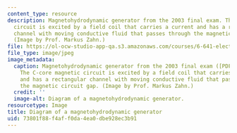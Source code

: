 ```yaml
---
content_type: resource
description: Magnetohydrodynamic generator from the 2003 final exam. The C-core magnetic
  circuit is excited by a field coil that carries a current and has a rectangular
  channel with moving conductive fluid that passes through the magnetic circuit gap.
  (Image by Prof. Markus Zahn.)
file: https://ol-ocw-studio-app-qa.s3.amazonaws.com/courses/6-641-electromagnetic-fields-forces-and-motion-spring-2009/73801f88f4aff0da4ea0dbe928ec3b91_6-641s09-th.jpg
file_type: image/jpeg
image_metadata:
  caption: Magnetohydrodynamic generator from the 2003 final exam ([PDF](resources/mit6_641s09_chp_final1)).
    The C-core magnetic circuit is excited by a field coil that carries a current
    and has a rectangular channel with moving conductive fluid that passes through
    the magnetic circuit gap. (Image by Prof. Markus Zahn.)
  credit: ''
  image-alt: Diagram of a magnetohydrodynamic generator.
resourcetype: Image
title: Diagram of a magnetohydrodynamic generator
uid: 73801f88-f4af-f0da-4ea0-dbe928ec3b91
---
```

